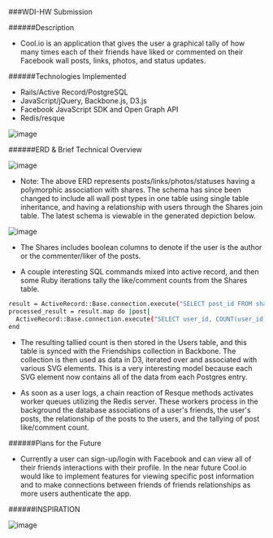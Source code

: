 ###WDI-HW Submission

######Description

- Cool.io is an application that gives the user a graphical tally of how many times each of their friends have liked or commented on their Facebook wall posts, links, photos, and status updates.  

######Technologies Implemented
- Rails/Active Record/PostgreSQL
- JavaScript/jQuery, Backbone.js, D3.js
- Facebook JavaScript SDK and Open Graph API
- Redis/resque

![image](https://dl.dropboxusercontent.com/u/8073874/Screen%20Shot%202014-01-27%20at%2010.36.30%20AM.png)

######ERD & Brief Technical Overview

![image](https://lh5.googleusercontent.com/-AcK6eAYiJF8/Uqy2rIgvE3I/AAAAAAAABNo/ng5clqvDF58/w783-h554-no/IMG_20131214_144445407.jpg)

- Note: The above ERD represents posts/links/photos/statuses having a polymorphic association with shares.  The schema has since been changed to include all wall post types in one table using single table inheritance, and having a relationship with users through the Shares join table.  The latest schema is viewable in the generated depiction below.

![image](https://dl.dropboxusercontent.com/u/8073874/Screen%20Shot%202014-01-15%20at%204.24.27%20PM.png)

- The Shares includes boolean columns to denote if the user is the author or the commenter/liker of the posts.

- A couple interesting SQL commands mixed into active record, and then some Ruby iterations tally the like/comment counts from the Shares table.  

```bash
result = ActiveRecord::Base.connection.execute("SELECT post_id FROM shares WHERE user_id = #{user.id} AND author = true")
processed_result = result.map do |post|
  ActiveRecord::Base.connection.execute("SELECT user_id, COUNT(user_id) FROM shares WHERE post_id = #{post["post_id"]} AND (commenter = true OR liker = true) AND (user_id != #{user.id}) GROUP BY user_id;")
end
```
- The resulting tallied count is then stored in the Users table, and this table is synced with the Friendships collection in Backbone.  The collection is then used as data in D3, iterated over and associated with various SVG elements.  This is a very interesting model because each SVG element now contains all of the data from each Postgres entry.

- As soon as a user logs, a chain reaction of Resque methods activates worker queues utilizing the Redis server.  These workers process in the background the database associations of a user's friends, the user's posts, the relationship of the posts to the users, and the tallying of post like/comment count. 

######Plans for the Future

- Currently a user can sign-up/login with Facebook and can view all of their friends interactions with their profile.  In the near future Cool.io would like to implement features for viewing specific post information and to make connections between friends of friends relationships as more users authenticate the app.

######INSPIRATION

![image](http://blogs.villagevoice.com/music/images/Coolio-575-old.jpg)





